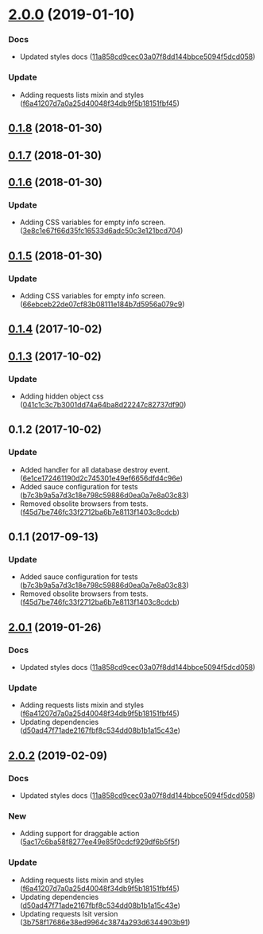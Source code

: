 <a name="2.0.0"></a>
# [2.0.0](https://github.com/advanced-rest-client/history-menu/compare/0.1.7...2.0.0) (2019-01-10)


### Docs

* Updated styles docs ([11a858cd9cec03a07f8dd144bbce5094f5dcd058](https://github.com/advanced-rest-client/history-menu/commit/11a858cd9cec03a07f8dd144bbce5094f5dcd058))

### Update

* Adding requests lists mixin and styles ([f6a41207d7a0a25d40048f34db9f5b18151fbf45](https://github.com/advanced-rest-client/history-menu/commit/f6a41207d7a0a25d40048f34db9f5b18151fbf45))



<a name="0.1.8"></a>
## [0.1.8](https://github.com/advanced-rest-client/history-menu/compare/0.1.7...0.1.8) (2018-01-30)




<a name="0.1.7"></a>
## [0.1.7](https://github.com/advanced-rest-client/history-menu/compare/0.1.6...0.1.7) (2018-01-30)




<a name="0.1.6"></a>
## [0.1.6](https://github.com/advanced-rest-client/history-menu/compare/0.1.5...0.1.6) (2018-01-30)


### Update

* Adding CSS variables for empty info screen. ([3e8c1e67f66d35fc16533d6adc50c3e121bcd704](https://github.com/advanced-rest-client/history-menu/commit/3e8c1e67f66d35fc16533d6adc50c3e121bcd704))



<a name="0.1.5"></a>
## [0.1.5](https://github.com/advanced-rest-client/history-menu/compare/0.1.4...0.1.5) (2018-01-30)


### Update

* Adding CSS variables for empty info screen. ([66ebceb22de07cf83b08111e184b7d5956a079c9](https://github.com/advanced-rest-client/history-menu/commit/66ebceb22de07cf83b08111e184b7d5956a079c9))



<a name="0.1.4"></a>
## [0.1.4](https://github.com/advanced-rest-client/history-menu/compare/0.1.3...0.1.4) (2017-10-02)




<a name="0.1.3"></a>
## [0.1.3](https://github.com/advanced-rest-client/history-menu/compare/0.1.2...0.1.3) (2017-10-02)


### Update

* Adding hidden object css ([041c1c3c7b3001dd74a64ba8d22247c82737df90](https://github.com/advanced-rest-client/history-menu/commit/041c1c3c7b3001dd74a64ba8d22247c82737df90))



<a name="0.1.2"></a>
## 0.1.2 (2017-10-02)


### Update

* Added handler for all database destroy event. ([6e1ce172461190d2c745301e49ef6656dfd4c96e](https://github.com/advanced-rest-client/history-menu/commit/6e1ce172461190d2c745301e49ef6656dfd4c96e))
* Added sauce configuration for tests ([b7c3b9a5a7d3c18e798c59886d0ea0a7e8a03c83](https://github.com/advanced-rest-client/history-menu/commit/b7c3b9a5a7d3c18e798c59886d0ea0a7e8a03c83))
* Removed obsolite browsers from tests. ([f45d7be746fc33f2712ba6b7e8113f1403c8cdcb](https://github.com/advanced-rest-client/history-menu/commit/f45d7be746fc33f2712ba6b7e8113f1403c8cdcb))



<a name="0.1.1"></a>
## 0.1.1 (2017-09-13)


### Update

* Added sauce configuration for tests ([b7c3b9a5a7d3c18e798c59886d0ea0a7e8a03c83](https://github.com/advanced-rest-client/history-menu/commit/b7c3b9a5a7d3c18e798c59886d0ea0a7e8a03c83))
* Removed obsolite browsers from tests. ([f45d7be746fc33f2712ba6b7e8113f1403c8cdcb](https://github.com/advanced-rest-client/history-menu/commit/f45d7be746fc33f2712ba6b7e8113f1403c8cdcb))



## [2.0.1](https://github.com/advanced-rest-client/history-menu/compare/0.1.7...2.0.1) (2019-01-26)


### Docs

* Updated styles docs ([11a858cd9cec03a07f8dd144bbce5094f5dcd058](https://github.com/advanced-rest-client/history-menu/commit/11a858cd9cec03a07f8dd144bbce5094f5dcd058))

### Update

* Adding requests lists mixin and styles ([f6a41207d7a0a25d40048f34db9f5b18151fbf45](https://github.com/advanced-rest-client/history-menu/commit/f6a41207d7a0a25d40048f34db9f5b18151fbf45))
* Updating dependencies ([d50ad47f71ade2167fbf8c534dd08b1b1a15c43e](https://github.com/advanced-rest-client/history-menu/commit/d50ad47f71ade2167fbf8c534dd08b1b1a15c43e))



## [2.0.2](https://github.com/advanced-rest-client/history-menu/compare/0.1.7...2.0.2) (2019-02-09)


### Docs

* Updated styles docs ([11a858cd9cec03a07f8dd144bbce5094f5dcd058](https://github.com/advanced-rest-client/history-menu/commit/11a858cd9cec03a07f8dd144bbce5094f5dcd058))

### New

* Adding support for draggable action ([5ac17c6ba58f8277ee49e85f0cdcf929df6b5f5f](https://github.com/advanced-rest-client/history-menu/commit/5ac17c6ba58f8277ee49e85f0cdcf929df6b5f5f))

### Update

* Adding requests lists mixin and styles ([f6a41207d7a0a25d40048f34db9f5b18151fbf45](https://github.com/advanced-rest-client/history-menu/commit/f6a41207d7a0a25d40048f34db9f5b18151fbf45))
* Updating dependencies ([d50ad47f71ade2167fbf8c534dd08b1b1a15c43e](https://github.com/advanced-rest-client/history-menu/commit/d50ad47f71ade2167fbf8c534dd08b1b1a15c43e))
* Updating requests lsit version ([3b758f17686e38ed9964c3874a293d6344903b91](https://github.com/advanced-rest-client/history-menu/commit/3b758f17686e38ed9964c3874a293d6344903b91))



